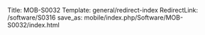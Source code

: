Title: MOB-S0032
Template: general/redirect-index
RedirectLink: /software/S0316
save_as: mobile/index.php/Software/MOB-S0032/index.html
